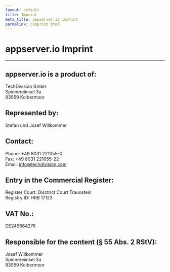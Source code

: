 ```yaml
---
layout: default
title: Imprint
meta_title: appserver.io imprint
permalink: /imprint.html
---
```


# appserver.io Imprint
***

## appserver.io is a product of:

TechDivision GmbH<br />
Spinnereiinsel 3a<br />
83059 Kolbermoor<br />

## Represented by:<br />
Stefan und Josef Willkommer

## Contact:
Phone: +49 8031 221055-0<br />
Fax: +49 8031 221055-22<br />
Email: <a href="mailto:&#105;&#110;&#102;&#111;&#064;&#116;&#101;&#099;&#104;&#100;&#105;&#118;&#105;&#115;&#105;&#111;&#110;&#046;&#099;&#111;&#109;">&#105;&#110;&#102;&#111;&#064;&#116;&#101;&#099;&#104;&#100;&#105;&#118;&#105;&#115;&#105;&#111;&#110;&#046;&#099;&#111;&#109;</a>

## Entry in the Commercial Register:
Register Court: Disctrict Court Traunstein<br />
Registry ID: HRB 17123<br />

## VAT No.:
DE249664276<br />

## Responsible for the content (§ 55 Abs. 2 RStV):
Josef Willkommer<br />
Spinnereiinsel 3a<br />
83059 Kolbermoor<br />
